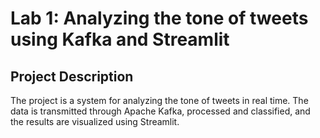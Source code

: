 # Lab 1: Analyzing the tone of tweets using Kafka and Streamlit

## Project Description

The project is a system for analyzing the tone of tweets in real time. The data is transmitted through Apache Kafka, processed and classified, and the results are visualized using Streamlit.
